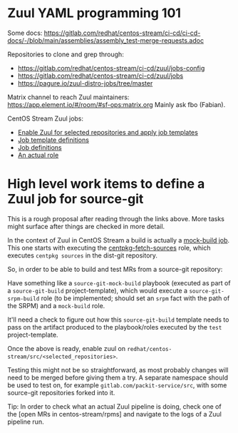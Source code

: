 # Zuul YAML programming 101

Some docs: https://gitlab.com/redhat/centos-stream/ci-cd/ci-cd-docs/-/blob/main/assemblies/assembly_test-merge-requests.adoc

Repositories to clone and grep through:

- https://gitlab.com/redhat/centos-stream/ci-cd/zuul/jobs-config
- https://gitlab.com/redhat/centos-stream/ci-cd/zuul/jobs
- https://pagure.io/zuul-distro-jobs/tree/master

Matrix channel to reach Zuul maintainers: https://app.element.io/#/room/#sf-ops:matrix.org
Mainly ask fbo (Fabian).

CentOS Stream Zuul jobs:

- [Enable Zuul for selected repositories and apply job templates](https://gitlab.com/redhat/centos-stream/ci-cd/zuul/jobs-config/-/blob/master/zuul.d/projects.yaml)
- [Job template definitions](https://gitlab.com/redhat/centos-stream/ci-cd/zuul/jobs/-/blob/master/zuul.d/templates.yaml)
- [Job definitions](https://gitlab.com/redhat/centos-stream/ci-cd/zuul/jobs/-/blob/master/zuul.d/jobs.yaml)
- [An actual role](https://pagure.io/zuul-distro-jobs/blob/master/f/roles/rpminspect/tasks/main.yaml)

# High level work items to define a Zuul job for source-git

This is a rough proposal after reading through the links above. More tasks
might surface after things are checked in more detail.

In the context of Zuul in CentOS Stream a build is actually a [mock-build
job]. This one starts with executing the [centpkg-fetch-sources] role, which
executes `centpkg sources` in the dist-git repository.

So, in order to be able to build and test MRs from a source-git repository:

Have something like a `source-git-mock-build` playbook (executed as part of a
`source-git-build` project-template), which would execute a
`source-git-srpm-build` role (to be implemented; should set an `srpm` fact
with the path of the SRPM) and a `mock-build` role.

It'll need a check to figure out how this `source-git-build` template needs to
pass on the artifact produced to the playbook/roles executed by the `test`
project-template.

Once the above is ready, enable zuul on
`redhat/centos-stream/src/<selected_repositories>`.

Testing this might not be so straightforward, as most probably changes will
need to be merged before giving them a try. A separate namespace should be
used to test on, for example `gitlab.com/packit-service/src`, with some
source-git repositories forked into it.

Tip: In order to check what an actual Zuul pipeline is doing, check one of the
[open MRs in centos-stream/rpms] and navigate to the logs of a Zuul pipeline
run.

[mock-build job]: https://gitlab.com/redhat/centos-stream/ci-cd/zuul/jobs/-/blob/master/zuul.d/jobs.yaml#L2
[centpkg-fetch-sources]: https://pagure.io/zuul-distro-jobs/blob/master/f/roles/centpkg-fetch-sources/tasks/main.yaml
[centos-stream/rpms]: https://gitlab.com/groups/redhat/centos-stream/rpms/-/merge_requests
